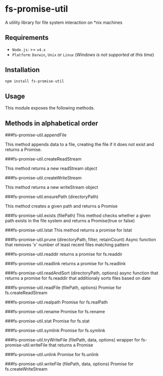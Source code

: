 # fs-promise-util
A utility library for file system interaction on *nix machines

## Requirements

* `Node.js`: >= `v4.x`
* `Platform`: `Darwin`, `Unix` or `Linux` (_Windows is not supported at this time_)

## Installation

```bash
npm install fs-promise-util
```

## Usage

This module exposes the following methods.

## Methods in alphabetical order

###fs-promise-util.appendFile

This method appends data to a file, creating the file if it does not exist and returns a Promise.                                                    

###fs-promise-util.createReadStream

This method returns a new readStream object

###fs-promise-util.createWriteStream

This method returns a new writeStream object

###fs-promise-util.ensurePath (directoryPath)

This method creates a given path and returns a Promise

###fs-promise-util.exists (filePath)
This method checks whether a given path exists in the file system and returns a Promise(true or false)

###fs-promise-util.lstat
This method returns a promise for lstat

###fs-promise-util.prune (directoryPath, filter, retainCount)
Async function that removes 'x' number of least recent files matching pattern

###fs-promise-util.readdir
returns a promise for fs.readdir

###fs-promise-util.readlink
returns a promise for fs.readlink

###fs-promise-util.readAndSort (directoryPath, options)
async function that returns a promise for fs.readdir that additionaly sorts files based on date

###fs-promise-util.readFile (filePath, options)
Promise for fs.createReadStream

###fs-promise-util.realpath
Promise for fs.realPath

###fs-promise-util.rename
Promise for fs.rename

###fs-promise-util.stat
Promise for fs.stat

###fs-promise-util.symlink
Promise for fs.symlink

###fs-promise-util.tryWriteFile (filePath, data, options)
wrapper for fs-promise-util.writeFile that returns a Promise

###fs-promise-util.unlink
Promise for fs.unlink

###fs-promise-util.writeFile (filePath, data, options)
Promise for fs.createWriteStream

